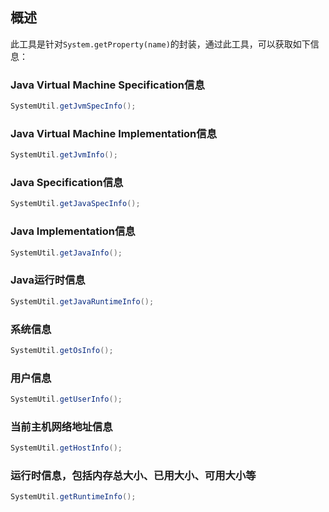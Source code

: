 ## 概述

此工具是针对`System.getProperty(name)`的封装，通过此工具，可以获取如下信息：

### Java Virtual Machine Specification信息

```java
SystemUtil.getJvmSpecInfo();
```

### Java Virtual Machine Implementation信息

```java
SystemUtil.getJvmInfo();
```

### Java Specification信息

```java
SystemUtil.getJavaSpecInfo();
```

### Java Implementation信息

```java
SystemUtil.getJavaInfo();
```

### Java运行时信息

```java
SystemUtil.getJavaRuntimeInfo();
```

### 系统信息

```java
SystemUtil.getOsInfo();
```

### 用户信息

```java
SystemUtil.getUserInfo();
```

### 当前主机网络地址信息

```java
SystemUtil.getHostInfo();
```

### 运行时信息，包括内存总大小、已用大小、可用大小等

```java
SystemUtil.getRuntimeInfo();
```

